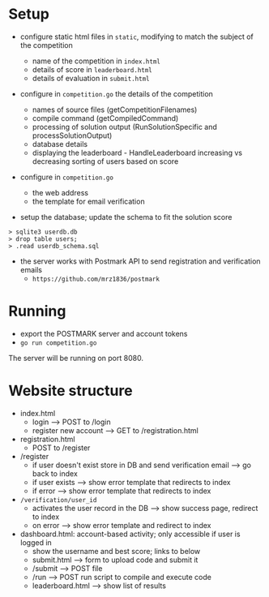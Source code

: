 # Setup

* configure static html files in ``static``, modifying to match the subject of the
competition
    * name of the competition in ``index.html``
    * details of score in ``leaderboard.html``
    * details of evaluation in ``submit.html``

* configure in ``competition.go`` the details of the competition
    * names of source files (getCompetitionFilenames)
    * compile command (getCompiledCommand)
    * processing of solution output (RunSolutionSpecific and processSolutionOutput)
    * database details
    * displaying the leaderboard - HandleLeaderboard increasing vs decreasing
    sorting of users based on score
* configure in ``competition.go``
    * the web address
    * the template for email verification

* setup the database; update the schema to fit the solution score

```
> sqlite3 userdb.db
> drop table users;
> .read userdb_schema.sql
```

* the server works with Postmark API to send registration and verification emails
    * ``https://github.com/mrz1836/postmark``

# Running

* export the POSTMARK server and account tokens
* ``go run competition.go``

The server will be running on port 8080.

# Website structure

* index.html
    * login --> POST to /login
    * register new account --> GET to /registration.html
* registration.html
    * POST to /register
* /register
    * if user doesn't exist store in DB and send verification email --> go back to index
    * if user exists --> show error template that redirects to index
    * if error --> show error template that redirects to index
* ``/verification/user_id``
    * activates the user record in the DB --> show success page, redirect to index
    * on error --> show error template and redirect to index
* dashboard.html: account-based activity; only accessible if user is logged in
    * show the username and best score; links to below
    * submit.html --> form to upload code and submit it
    * /submit     --> POST file
    * /run        --> POST run script to compile and execute code
    * leaderboard.html --> show list of results
